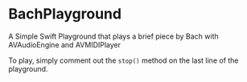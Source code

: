 # BachPlayground
A Simple Swift Playground that plays a brief piece by Bach with AVAudioEngine and AVMIDIPlayer

To play, simply comment out the ``` stop() ``` method on the last line of the playground.
